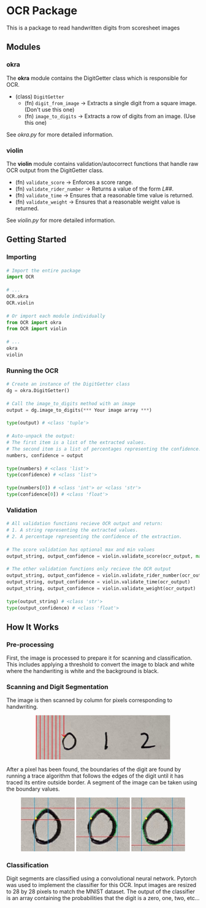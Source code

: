 # OCR Package

This is a package to read handwritten digits from scoresheet images

## Modules

### okra

The **okra** module contains the DigitGetter class which is responsible for OCR.

- (class) `DigitGetter`
    - (fn) `digit_from_image` -> Extracts a single digit from a square image. (Don't use this one)
    - (fn) `image_to_digits`  -> Extracts a row of digits from an image. (Use this one)

See *okra.py* for more detailed information.

### violin

The **violin** module contains validation/autocorrect functions that handle raw OCR output from the DigitGetter class.

- (fn) `validate_score`        -> Enforces a score range.
- (fn) `validate_rider_number` -> Returns a value of the form *L##*.
- (fn) `validate_time`         -> Ensures that a reasonable time value is returned.
- (fn) `validate_weight`       -> Ensures that a reasonable weight value is returned.

See *violin.py* for more detailed information.

## Getting Started

### Importing

```python
# Import the entire package
import OCR

# ...
OCR.okra
OCR.violin

# Or import each module individually
from OCR import okra
from OCR import violin

# ...
okra
violin
```

### Running the OCR

```python
# Create an instance of the DigitGetter class
dg = okra.DigitGetter()

# Call the image_to_digits method with an image
output = dg.image_to_digits(*** Your image array ***)

type(output) # <class 'tuple'>

# Auto-unpack the output:
# The first item is a list of the extracted values.
# The second item is a list of percentages representing the confidence.
numbers, confidence = output

type(numbers) # <class 'list'>
type(confidence) # <class 'list'>

type(numbers[0]) # <class 'int'> or <class 'str'>
type(confidence[0]) # <class 'float'>
```

### Validation

```python
# All validation functions recieve OCR output and return:
# 1. A string representing the extracted values.
# 2. A percentage representing the confidence of the extraction.

# The score validation has optional max and min values
output_string, output_confidence = violin.validate_score(ocr_output, max=10, min=1)

# The other validation functions only recieve the OCR output
output_string, output_confidence = violin.validate_rider_number(ocr_output)
output_string, output_confidence = violin.validate_time(ocr_output)
output_string, output_confidence = violin.validate_weight(ocr_output)

type(output_string) # <class 'str'>
type(output_confidence) # <class 'float'>
```

## How It Works

### Pre-processing

First, the image is processed to prepare it for scanning and classification.
This includes applying a threshold to convert the image to black and white
where the handwriting is white and the background is black.


### Scanning and Digit Segmentation

The image is then scanned by column for pixels corresponding to handwriting.

<div align="center">
    <img src="readme_images/scan.jpg" width="350">
</div>

After a pixel has been found, the boundaries of the digit are found by running
a trace algorithm that follows the edges of the digit until it has traced its entire outside border.
A segment of the image can be taken using the boundary values.

<div align="center">
    <img src="readme_images/trace1.jpg" width="140">
    <img src="readme_images/trace2.jpg" width="140">
    <img src="readme_images/trace3.jpg" width="140">
</div>

### Classification

Digit segments are classified using a convolutional neural network.
Pytorch was used to implement the classifier for this OCR. Input images are
resized to 28 by 28 pixels to match the MNIST dataset. The output of the
classifier is an array containing the probabilities that the digit is a
zero, one, two, etc...
